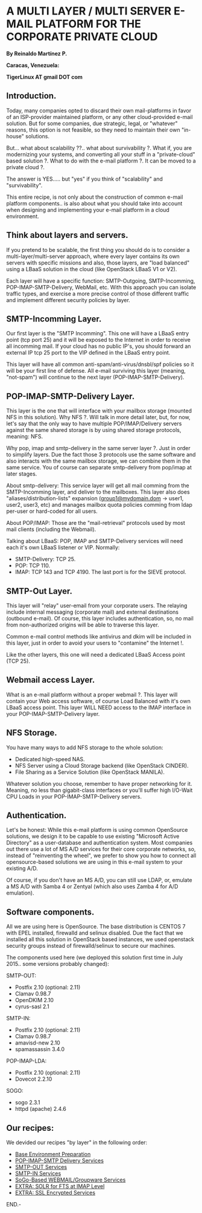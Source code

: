 # A MULTI LAYER / MULTI SERVER E-MAIL PLATFORM FOR THE CORPORATE PRIVATE CLOUD

**By Reinaldo Martínez P.**

**Caracas, Venezuela:**

**TigerLinux AT gmail DOT com**


## Introduction.

Today, many companies opted to discard their own mail-platforms in favor of an ISP-provider maintained platform, or any other cloud-provided e-mail solution. But for some companies, due strategic, legal, or "whatever" reasons, this option is not feasible, so they need to maintain their own "in-house" solutions.

But... what about scalability ??.. what about survivability ?. What if, you are modernizing your systems, and converting all your stuff in a "private-cloud" based solution ?. What to do with the e-mail platform ?. It can be moved to a private cloud ?.

The answer is YES..... but "yes" if you think of "scalability" and "survivability".

This entire recipe, is not only about the construction of common e-mail platform components.. is also about what you should take into account when designing and implementing your e-mail platform in a cloud environment.


## Think about layers and servers.

If you pretend to be scalable, the first thing you should do is to consider a multi-layer/multi-server approach, where every layer contains its own servers with specific missions and also, those layers, are "load balanced" using a LBaaS solution in the cloud (like OpenStack LBaaS V1 or V2).

Each layer will have a specific function: SMTP-Outgoing, SMTP-Incomming, POP-IMAP-SMTP-Delivery, WebMail, etc. With this approach you can isolate traffic types, and exercise a more precise control of those different traffic and implement different security policies by layer.


## SMTP-Incomming Layer.

Our first layer is the "SMTP Incomming". This one will have a LBaaS entry point (tcp port 25) and it will be exposed to the Internet in order to receive all incomming mail. If your cloud has no public IP's, you should forward an external IP tcp 25 port to the VIP defined in the LBaaS entry point.

This layer will have all common anti-spam/anti-virus/dnsbl/spf policies so it will be your first line of defense. All e-mail surviving this layer (meaning, "not-spam") will continue to the next layer (POP-IMAP-SMTP-Delivery).


## POP-IMAP-SMTP-Delivery Layer.

This layer is the one that will interface with your mailbox storage (mounted NFS in this solution). Why NFS ?. Will talk in more detail later, but, for now, let's say that the only way to have multiple POP/IMAP/Delivery servers against the same shared storage is by using shared storage protocols, meaning: NFS.

Why pop, imap and smtp-delivery in the same server layer ?. Just in order to simplify layers. Due the fact those 3 protocols use the same software and also interacts with the same mailbox storage, we can combine them in the same service. You of course can separate smtp-delivery from pop/imap at later stages.

About smtp-delivery: This service layer will get all mail comming from the SMTP-Incomming layer, and deliver to the mailboxes. This layer also does "aliases/distribution-lists" expansion (group1@mydomain.dom -> user1, user2, user3, etc) and manages mailbox quota policies comming from ldap per-user or hard-coded for all users.

About POP/IMAP: Those are the "mail-retrieval" protocols used by most mail clients (including the Webmail).

Talking about LBaaS: POP, IMAP and SMTP-Delivery services will need each it's own LBaaS listener or VIP. Normally:

* SMTP-Delivery: TCP 25.
* POP: TCP 110.
* IMAP: TCP 143 and TCP 4190. The last port is for the SIEVE protocol.


## SMTP-Out Layer.

This layer will "relay" user-email from your corporate users. The relaying include internal messaging (corporate mail) and external destinations (outbound e-mail). Of course, this layer includes authentication, so, no mail from non-authorized origins will be able to traverse this layer.

Common e-mail control methods like antivirus and dkim will be included in this layer, just in order to avoid your users to "contamine" the Internet !.

Like the other layers, this one will need a dedicated LBaaS Access point (TCP 25).


## Webmail access Layer.

What is an e-mail platform without a proper webmail ?. This layer will contain your Web access software, of course Load Balanced with it's own LBaaS access point. This layer WILL NEED access to the IMAP interface in your POP-IMAP-SMTP-Delivery layer.


## NFS Storage.

You have many ways to add NFS storage to the whole solution:

* Dedicated high-speed NAS.
* NFS Server using a Cloud Storage backend (like OpenStack CINDER).
* File Sharing as a Service Solution (like OpenStack MANILA).

Whatever solution you choose, remember to have proper networking for it. Meaning, no less than gigabit-class interfaces or you'll suffer high I/O-Wait CPU Loads in your POP-IMAP-SMTP-Delivery servers.


## Authentication.

Let's be honest: While this e-mail platform is using common OpenSource solutions, we design it to be capable to use existing "Microsoft Active Directory" as a user-database and authentication system. Most companies out there use a lot of MS A/D services for their core corporate networks, so, instead of "reinventing the wheel", we prefer to show you how to connect all opensource-based solutions we are using in this e-mail system to your existing A/D.

Of course, if you don't have an MS A/D, you can still use LDAP, or, emulate a MS A/D with Samba 4 or Zentyal (which also uses Zamba 4 for A/D emulation).


## Software components.

All we are using here is OpenSource. The base distribution is CENTOS 7 with EPEL installed, firewalld and selinux disabled. Due the fact that we installed all this solution in OpenStack based instances, we used openstack security groups instead of firewalld/selinux to secure our machines.

The components used here (we deployed this solution first time in July 2015.. some versions probably changed):

SMTP-OUT:

- Postfix 2.10 (optional: 2.11)
- Clamav 0.98.7
- OpenDKIM 2.10
- cyrus-sasl 2.1

SMTP-IN:

- Postfix 2.10 (optional: 2.11)
- Clamav 0.98.7
- amavisd-new 2.10
- spamassassin 3.4.0

POP-IMAP-LDA:

- Postfix 2.10 (optional: 2.11)
- Dovecot 2.2.10

SOGO:

- sogo 2.3.1
- httpd (apache) 2.4.6


## Our recipes:

We devided our recipes "by layer" in the following order:

* [Base Environment Preparation](https://github.com/tigerlinux/tigerlinux.github.io/blob/master/recipes/ispapps/multi-layer-multi-server-email-platform/00-Base-preparation.md)
* [POP-IMAP-SMTP Delivery Services](https://github.com/tigerlinux/tigerlinux.github.io/blob/master/recipes/ispapps/multi-layer-multi-server-email-platform/01-POP-IMAP-LDA-Layer.md)
* [SMTP-OUT Services](https://github.com/tigerlinux/tigerlinux.github.io/blob/master/recipes/ispapps/multi-layer-multi-server-email-platform/02-SMTP-OUT-Layer.md)
* [SMTP-IN Services](https://github.com/tigerlinux/tigerlinux.github.io/blob/master/recipes/ispapps/multi-layer-multi-server-email-platform/03-SMTP-IN-Layer.md)
* [SoGo-Based WEBMAIL/Groupware Services](https://github.com/tigerlinux/tigerlinux.github.io/blob/master/recipes/ispapps/multi-layer-multi-server-email-platform/04-SOGO-Webmail-Layer.md)
* [EXTRA: SOLR for FTS at IMAP Level](https://github.com/tigerlinux/tigerlinux.github.io/blob/master/recipes/ispapps/multi-layer-multi-server-email-platform/05-EXTRA-SOLR-FTS.md)
* [EXTRA: SSL Encrypted Services](https://github.com/tigerlinux/tigerlinux.github.io/blob/master/recipes/ispapps/multi-layer-multi-server-email-platform/06-EXTRA-SSL-Services.md)

END.-
